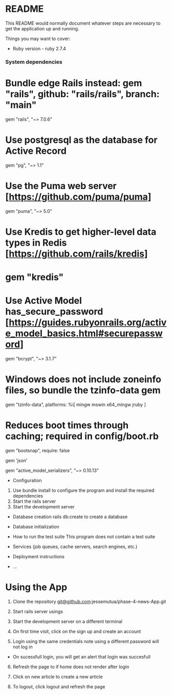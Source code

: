 # README

This README would normally document whatever steps are necessary to get the
application up and running.

Things you may want to cover:

- Ruby version - ruby 2.7.4

### System dependencies

# Bundle edge Rails instead: gem "rails", github: "rails/rails", branch: "main"

gem "rails", "~> 7.0.6"

# Use postgresql as the database for Active Record

gem "pg", "~> 1.1"

# Use the Puma web server [https://github.com/puma/puma]

gem "puma", "~> 5.0"

# Use Kredis to get higher-level data types in Redis [https://github.com/rails/kredis]

# gem "kredis"

# Use Active Model has_secure_password [https://guides.rubyonrails.org/active_model_basics.html#securepassword]

gem "bcrypt", "~> 3.1.7"

# Windows does not include zoneinfo files, so bundle the tzinfo-data gem

gem "tzinfo-data", platforms: %i[ mingw mswin x64_mingw jruby ]

# Reduces boot times through caching; required in config/boot.rb

gem "bootsnap", require: false

gem 'json'

gem "active_model_serializers", "~> 0.10.13"

- Configuration

1. Use bundle install to configure the program and install the required dependencies
2. Start the rails server
3. Start the development server

- Database creation
  rails db:create to create a database

- Database initialization

- How to run the test suite
  This program does not contain a test suite

- Services (job queues, cache servers, search engines, etc.)

- Deployment instructions

- ...

# Using the App

1. Clone the repository git@github.com:jessemutua/phase-4-news-App.git

2. Start rails server usings
3. Start the development server on a different terminal
4. On first time visit, click on the sign up and create an account
5. Login using the same credentials note using a different password will not log in

- On sucessfull login, you will get an alert that login was succesfull

6. Refresh the page to if home does not render after login

7. Click on new article to create a new article

8. To logout, click logout and refresh the page
